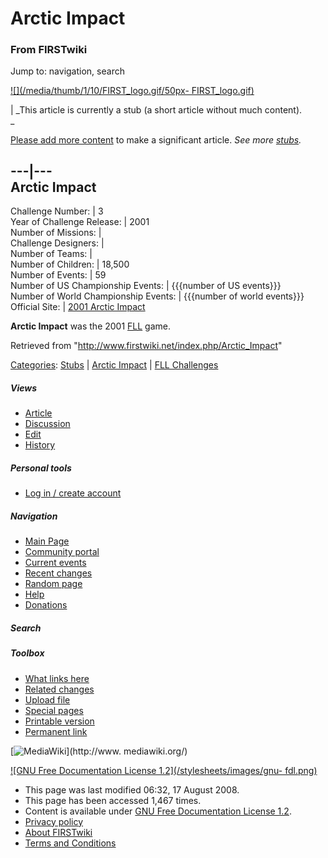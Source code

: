 # Arctic Impact

### From FIRSTwiki

Jump to: navigation, search

[![](/media/thumb/1/10/FIRST_logo.gif/50px-
FIRST_logo.gif)](/index.php/Image:FIRST_logo.gif "" )

|  _This article is currently a stub (a short article without much content).  
_

[Please add more
content](http://www.firstwiki.net/index.php?title=Arctic_Impact&action=edit
"http://www.firstwiki.net/index.php?title=Arctic_Impact&action=edit" ) to make
a significant article. _See more [stubs](/index.php/Special:Shortpages
"Special:Shortpages" )._  
  
---|---  
Arctic Impact  
---  
Challenge Number: | 3  
Year of Challenge Release: | 2001  
Number of Missions: |  
Challenge Designers: |  
Number of Teams: |  
Number of Children: | 18,500  
Number of Events: | 59  
Number of US Championship Events: | {{{number of US events}}}  
Number of World Championship Events: | {{{number of world events}}}  
Official Site: | [2001 Arctic
Impact](http://www.firstlegoleague.org/default.aspx?pid=120
"http://www.firstlegoleague.org/default.aspx?pid=120" )  
  
**Arctic Impact** was the 2001 [FLL](/index.php/FLL "FLL" ) game. 

Retrieved from "<http://www.firstwiki.net/index.php/Arctic_Impact>"

[Categories](/index.php?title=Special:Categories&article=Arctic_Impact
"Special:Categories" ): [Stubs](/index.php/Category:Stubs "Category:Stubs" ) |
[Arctic Impact](/index.php?title=Category:Arctic_Impact&action=edit
"Category:Arctic Impact" ) | [FLL
Challenges](/index.php/Category:FLL_Challenges "Category:FLL Challenges" )

##### Views

  * [Article](/index.php/Arctic_Impact)
  * [Discussion](/index.php?title=Talk:Arctic_Impact&action=edit)
  * [Edit](/index.php?title=Arctic_Impact&action=edit)
  * [History](/index.php?title=Arctic_Impact&action=history)

##### Personal tools

  * [Log in / create account](/index.php?title=Special:Userlogin&returnto=Arctic_Impact)

[](/index.php/Main_Page "Main Page" )

##### Navigation

  * [Main Page](/index.php/Main_Page)
  * [Community portal](/index.php/FIRSTwiki:Community_portal)
  * [Current events](/index.php/Current_events)
  * [Recent changes](/index.php/Special:Recentchanges)
  * [Random page](/index.php/Special:Random)
  * [Help](/index.php/FIRSTwiki:Help)
  * [Donations](/index.php/FIRSTwiki:Site_support)

##### Search



##### Toolbox

  * [What links here](/index.php/Special:Whatlinkshere/Arctic_Impact)
  * [Related changes](/index.php/Special:Recentchangeslinked/Arctic_Impact)
  * [Upload file](/index.php/Special:Upload)
  * [Special pages](/index.php/Special:Specialpages)
  * [Printable version](/index.php?title=Arctic_Impact&printable=yes)
  * [Permanent link](/index.php?title=Arctic_Impact&oldid=68812)

[![MediaWiki](/skins/common/images/poweredby_mediawiki_88x31.png)](http://www.
mediawiki.org/)

[![GNU Free Documentation License 1.2](/stylesheets/images/gnu-
fdl.png)](http://www.gnu.org/copyleft/fdl.html)

  * This page was last modified 06:32, 17 August 2008.
  * This page has been accessed 1,467 times.
  * Content is available under [GNU Free Documentation License 1.2](http://www.gnu.org/copyleft/fdl.html "http://www.gnu.org/copyleft/fdl.html" ).
  * [Privacy policy](/index.php/FIRSTwiki:Privacy_policy "FIRSTwiki:Privacy policy" )
  * [About FIRSTwiki](/index.php/FIRSTwiki:About "FIRSTwiki:About" )
  * [Terms and Conditions](/index.php/FIRSTwiki:Terms_and_conditions "FIRSTwiki:Terms and conditions" )

